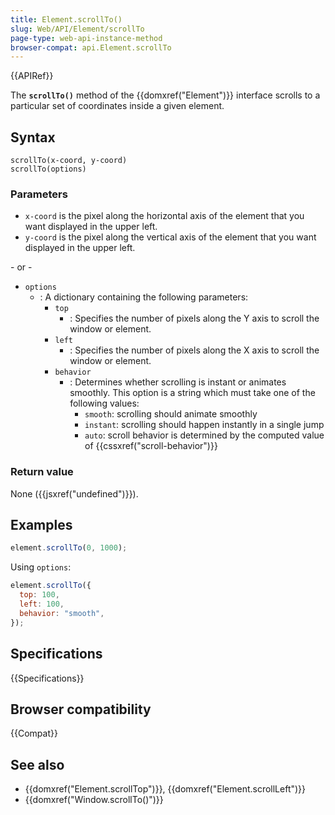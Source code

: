 ```yaml
---
title: Element.scrollTo()
slug: Web/API/Element/scrollTo
page-type: web-api-instance-method
browser-compat: api.Element.scrollTo
---
```


{{APIRef}}

The **`scrollTo()`** method of the {{domxref("Element")}}
interface scrolls to a particular set of coordinates inside a given element.

## Syntax

```js-nolint
scrollTo(x-coord, y-coord)
scrollTo(options)
```

### Parameters

- `x-coord` is the pixel along the horizontal axis of the
  element that you want displayed in the upper left.
- `y-coord` is the pixel along the vertical axis of the element
  that you want displayed in the upper left.

\- or -

- `options`
  - : A dictionary containing the following parameters:
    - `top`
      - : Specifies the number of pixels along the Y axis to scroll the window or element.
    - `left`
      - : Specifies the number of pixels along the X axis to scroll the window or element.
    - `behavior`
      - : Determines whether scrolling is instant or animates smoothly. This option is a string which must take one of the following values:
        - `smooth`: scrolling should animate smoothly
        - `instant`: scrolling should happen instantly in a single jump
        - `auto`: scroll behavior is determined by the computed value of {{cssxref("scroll-behavior")}}

### Return value

None ({{jsxref("undefined")}}).

## Examples

```js
element.scrollTo(0, 1000);
```

Using `options`:

```js
element.scrollTo({
  top: 100,
  left: 100,
  behavior: "smooth",
});
```

## Specifications

{{Specifications}}

## Browser compatibility

{{Compat}}

## See also

- {{domxref("Element.scrollTop")}}, {{domxref("Element.scrollLeft")}}
- {{domxref("Window.scrollTo()")}}
